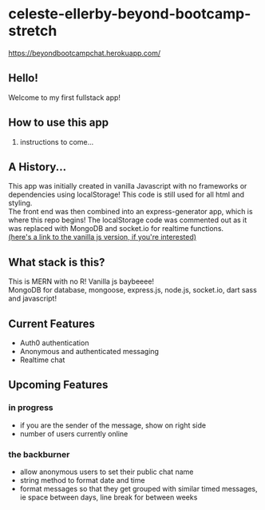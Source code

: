 # celeste-ellerby-beyond-bootcamp-stretch  
https://beyondbootcampchat.herokuapp.com/
## Hello! 
Welcome to my first fullstack app!
## How to use this app
1. instructions to come...
## A History...
This app was initially created in vanilla Javascript with no frameworks or dependencies using localStorage! This code is still used for all html and styling.  
The front end was then combined into an express-generator app, which is where this repo begins! The localStorage code was commented out as it was replaced with MongoDB and socket.io for realtime functions.  
[(here's a link to the vanilla js version, if you're interested)](https://github.com/theFl00f/celeste-ellerby-beyond-bootcamp-frontend)
## What stack is this?
This is MERN with no R! Vanilla js baybeeee!  
MongoDB for database, mongoose, express.js, node.js, socket.io, dart sass and javascript!
## Current Features
* Auth0 authentication
* Anonymous and authenticated messaging
* Realtime chat
## Upcoming Features
### in progress
* if you are the sender of the message, show on right side
* number of users currently online
### the backburner
* allow anonymous users to set their public chat name
* string method to format date and time
* format messages so that they get grouped with similar timed messages, ie space between days, line break for between weeks
